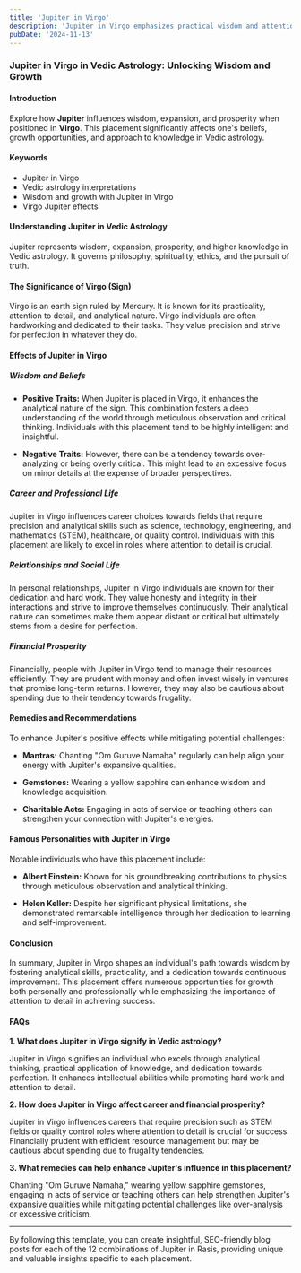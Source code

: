 ```yaml
---
title: 'Jupiter in Virgo'
description: 'Jupiter in Virgo emphasizes practical wisdom and attention to detail. Individuals are analytical, service-oriented, and strive for perfection in their pursuits, in Vedic Astrology.'
pubDate: '2024-11-13'
---
```


### Jupiter in Virgo in Vedic Astrology: Unlocking Wisdom and Growth

#### Introduction

Explore how **Jupiter** influences wisdom, expansion, and prosperity when positioned in **Virgo**. This placement significantly affects one's beliefs, growth opportunities, and approach to knowledge in Vedic astrology.

#### Keywords

- Jupiter in Virgo
- Vedic astrology interpretations
- Wisdom and growth with Jupiter in Virgo
- Virgo Jupiter effects

#### Understanding Jupiter in Vedic Astrology

Jupiter represents wisdom, expansion, prosperity, and higher knowledge in Vedic astrology. It governs philosophy, spirituality, ethics, and the pursuit of truth.

#### The Significance of Virgo (Sign)

Virgo is an earth sign ruled by Mercury. It is known for its practicality, attention to detail, and analytical nature. Virgo individuals are often hardworking and dedicated to their tasks. They value precision and strive for perfection in whatever they do.

#### Effects of Jupiter in Virgo

##### Wisdom and Beliefs

- **Positive Traits:** When Jupiter is placed in Virgo, it enhances the analytical nature of the sign. This combination fosters a deep understanding of the world through meticulous observation and critical thinking. Individuals with this placement tend to be highly intelligent and insightful.
  
- **Negative Traits:** However, there can be a tendency towards over-analyzing or being overly critical. This might lead to an excessive focus on minor details at the expense of broader perspectives.

##### Career and Professional Life

Jupiter in Virgo influences career choices towards fields that require precision and analytical skills such as science, technology, engineering, and mathematics (STEM), healthcare, or quality control. Individuals with this placement are likely to excel in roles where attention to detail is crucial.

##### Relationships and Social Life

In personal relationships, Jupiter in Virgo individuals are known for their dedication and hard work. They value honesty and integrity in their interactions and strive to improve themselves continuously. Their analytical nature can sometimes make them appear distant or critical but ultimately stems from a desire for perfection.

##### Financial Prosperity

Financially, people with Jupiter in Virgo tend to manage their resources efficiently. They are prudent with money and often invest wisely in ventures that promise long-term returns. However, they may also be cautious about spending due to their tendency towards frugality.

#### Remedies and Recommendations

To enhance Jupiter's positive effects while mitigating potential challenges:

- **Mantras:** Chanting "Om Guruve Namaha" regularly can help align your energy with Jupiter's expansive qualities.
  
- **Gemstones:** Wearing a yellow sapphire can enhance wisdom and knowledge acquisition.
  
- **Charitable Acts:** Engaging in acts of service or teaching others can strengthen your connection with Jupiter's energies.

#### Famous Personalities with Jupiter in Virgo

Notable individuals who have this placement include:

- **Albert Einstein:** Known for his groundbreaking contributions to physics through meticulous observation and analytical thinking.
  
- **Helen Keller:** Despite her significant physical limitations, she demonstrated remarkable intelligence through her dedication to learning and self-improvement.

#### Conclusion

In summary, Jupiter in Virgo shapes an individual's path towards wisdom by fostering analytical skills, practicality, and a dedication towards continuous improvement. This placement offers numerous opportunities for growth both personally and professionally while emphasizing the importance of attention to detail in achieving success.

#### FAQs

**1. What does Jupiter in Virgo signify in Vedic astrology?**

Jupiter in Virgo signifies an individual who excels through analytical thinking, practical application of knowledge, and dedication towards perfection. It enhances intellectual abilities while promoting hard work and attention to detail.

**2. How does Jupiter in Virgo affect career and financial prosperity?**

Jupiter in Virgo influences careers that require precision such as STEM fields or quality control roles where attention to detail is crucial for success. Financially prudent with efficient resource management but may be cautious about spending due to frugality tendencies.

**3. What remedies can help enhance Jupiter's influence in this placement?**

Chanting "Om Guruve Namaha," wearing yellow sapphire gemstones, engaging in acts of service or teaching others can help strengthen Jupiter's expansive qualities while mitigating potential challenges like over-analysis or excessive criticism.

---

By following this template, you can create insightful, SEO-friendly blog posts for each of the 12 combinations of Jupiter in Rasis, providing unique and valuable insights specific to each placement.
